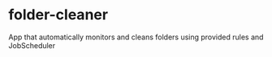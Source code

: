 # folder-cleaner
App that automatically monitors and cleans folders using provided rules and JobScheduler
